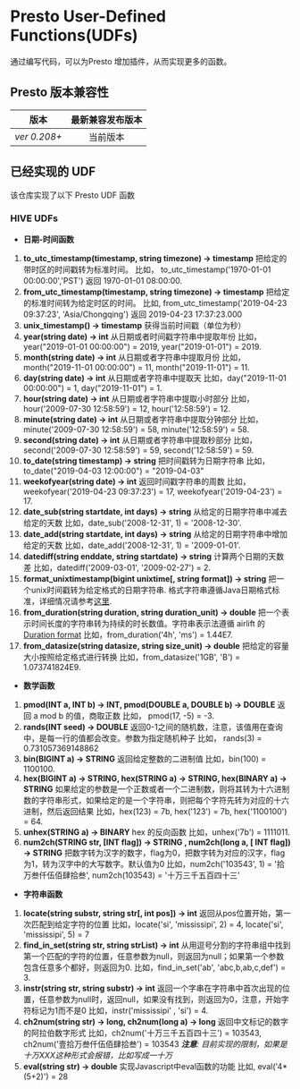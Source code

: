 # Presto User-Defined Functions(UDFs)

通过编写代码，可以为Presto 增加插件，从而实现更多的函数。

## Presto 版本兼容性

| 版本  | 最新兼容发布版本 |
| ------------- |:-------------:|
| _ver 0.208+_  | 当前版本    |

## 已经实现的 UDF

该仓库实现了以下 Presto UDF 函数

### HIVE UDFs

* **日期-时间函数**
  
 1. **to_utc_timestamp(timestamp, string timezone) -> timestamp** 
      把给定的带时区的时间戳转为标准时间。
      比如， to_utc_timestamp('1970-01-01 00:00:00','PST') 返回 1970-01-01 08:00:00.
 2. **from_utc_timestamp(timestamp, string timezone) -> timestamp**
      把给定的标准时间转为给定时区的时间。 
      比如, from_utc_timestamp('2019-04-23 09:37:23', 'Asia/Chongqing') 返回 2019-04-23 17:37:23.000
 3. **unix_timestamp() -> timestamp**
      获得当前时间戳（单位为秒）
 4. **year(string date) -> int**
      从日期或者时间戳字符串中提取年份
      比如，year("2019-01-01 00:00:00") = 2019, year("2019-01-01") = 2019.
 5. **month(string date) -> int**
      从日期或者字符串中提取月份
      比如，month("2019-11-01 00:00:00") = 11, month("2019-11-01") = 11.
 6. **day(string date) -> int**
      从日期或者字符串中提取天
      比如，day("2019-11-01 00:00:00") = 1, day("2019-11-01") = 1.
 7. **hour(string date) -> int**
      从日期或者字符串中提取小时部分 
      比如，hour('2009-07-30 12:58:59') = 12, hour('12:58:59') = 12.
 8. **minute(string date) -> int**
      从日期或者字符串中提取分钟部分
      比如， minute('2009-07-30 12:58:59') = 58, minute('12:58:59') = 58.
 9. **second(string date) -> int**
      从日期或者字符串中提取秒部分
      比如，second('2009-07-30 12:58:59') = 59, second('12:58:59') = 59.
 10. **to_date(string timestamp) -> string**
      把时间戳转为日期字符串
      比如，to_date("2019-04-03 12:00:00") = "2019-04-03"
 11. **weekofyear(string date) -> int**
      返回时间戳字符串的周数
      比如，weekofyear('2019-04-23 09:37:23') = 17, weekofyear('2019-04-23') = 17.
 12. **date_sub(string startdate, int days) -> string**
      从给定的日期字符串中减去给定的天数
      比如，date_sub('2008-12-31', 1) = '2008-12-30'.
 13. **date_add(string startdate, int days) -> string**
      从给定的日期字符串中增加给定的天数
      比如，date_add('2008-12-31', 1) = '2009-01-01'.
 14. **datediff(string enddate, string startdate) -> string**
      计算两个日期的天数差
      比如，datediff('2009-03-01', '2009-02-27') = 2.
 15. **format_unixtimestamp(bigint unixtime[, string format]) -> string**
      把一个unix时间戳转为给定格式的日期字符串. 格式字符串遵循Java日期格式标准，详细情况请参考[这里](https://docs.oracle.com/javase/8/docs/api/java/time/format/DateTimeFormatter.html).
 16. **from_duration(string duration, string duration_unit) -> double**
      把一个表示时间长度的字符串转为持续的时长数值。字符串表示法遵循 airlift 的 [Duration format](https://github.com/airlift/units/blob/master/src/main/java/io/airlift/units/Duration.java)
      比如，from_duration('4h', 'ms') = 1.44E7.
 17. **from_datasize(string datasize, string size_unit) -> double**
       把给定的容量大小按照给定格式进行转换
       比如，from_datasize('1GB', 'B') = 1.073741824E9.

* **数学函数**
  
 1. **pmod(INT a, INT b) -> INT, pmod(DOUBLE a, DOUBLE b) -> DOUBLE**
      返回 a mod b 的值，商取正数
      比如， pmod(17, -5) = -3.
 2. **rands(INT seed) -> DOUBLE**
      返回0-1之间的随机数，注意，该值用在查询中，是每一行的值都会改变。参数为指定随机种子
      比如， rands(3) = 0.731057369148862 
 3. **bin(BIGINT a) -> STRING**
      返回给定整数的二进制值
      比如，bin(100) = 1100100.
 4. **hex(BIGINT a) -> STRING, hex(STRING a) -> STRING, hex(BINARY a) -> STRING**
      如果给定的参数是一个正数或者一个二进制数，则将其转为十六进制数的字符串形式，如果给定的是一个字符串，则把每个字符先转为对应的十六进制，然后返回结果
      比如，hex(123) = 7b, hex('123') = 7b, hex('1100100') = 64.
 5. **unhex(STRING a) -> BINARY**
      hex 的反向函数
      比如，unhex('7b') = 1111011.
 6. **num2ch(STRING str, [INT flag]) -> STRING , num2ch(long a, [ INT flag]) -> STRING** 
      把数字转为汉字的数字，flag为0，把数字转为对应的汉字，flag为1，转为汉字中的大写数字。默认值为0
      比如，num2ch('103543', 1) = '拾万叁仟伍佰肆拾叁', num2ch(103543) = '十万三千五百四十三'

* **字符串函数**
  
 1. **locate(string substr, string str[, int pos]) -> int** 
      返回从pos位置开始，第一次匹配到给定字符的位置
      比如，locate('si', 'mississipi', 2) = 4, locate('si', 'mississipi', 5) = 7
 2. **find_in_set(string str, string strList) -> int** 
      从用逗号分割的字符串组中找到第一个匹配的字符的位置，任意参数为null，则返回为null；如果第一个参数包含任意多个都好，则返回为0.
      比如，find_in_set('ab', 'abc,b,ab,c,def') = 3.
 3. **instr(string str, string substr) -> int** 
      返回一个字串在字符串中首次出现的位置，任意参数为null时，返回null，如果没有找到，则返回为0，注意，开始字符标记为1而不是0
      比如，instr('mississipi' , 'si') = 4.
 4. **ch2num(string str) -> long, ch2num(long a) -> long**
      返回中文标记的数字的阿拉伯数字形式
      比如，ch2num('十万三千五百四十三') = 103543, ch2num('壹拾万叁仟伍佰肆拾叁') = 103543
      _**注意**: 目前实现的限制，如果是十万XXX这种形式会报错，比如写成一十万_
 5. **eval(string str) -> double**
      实现Javascript中eval函数的功能
      比如, eval('4*(5+2)') = 28